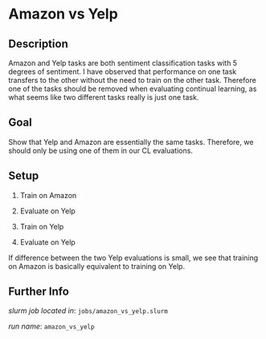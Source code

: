 # Amazon vs Yelp

## Description
Amazon and Yelp tasks are both sentiment classification tasks with 5 degrees of sentiment.
I have observed that performance on one task transfers to the other without the need to train on
the other task. Therefore one of the tasks should be removed when evaluating continual learning, as what
seems like two different tasks really is just one task.

## Goal
Show that Yelp and Amazon are essentially the same tasks. Therefore, we should only be using
one of them in our CL evaluations.

## Setup
1) Train on Amazon
2) Evaluate on Yelp

3) Train on Yelp
4) Evaluate on Yelp

If difference between the two Yelp evaluations is small, we see that training on Amazon is
basically equivalent to training on Yelp.

## Further Info
*slurm job located in*: `jobs/amazon_vs_yelp.slurm`

*run name*: `amazon_vs_yelp`